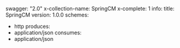 swagger: "2.0"
x-collection-name: SpringCM
x-complete: 1
info:
  title: SpringCM
  version: 1.0.0
schemes:
- http
produces:
- application/json
consumes:
- application/json